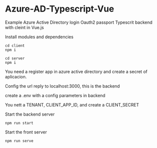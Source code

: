 # Azure-AD-Typescript-Vue
Example Azure  Active Directory login Oauth2 passport Typescrit backend with cleint in Vue.js

Install modules and dependencies
```
cd client
npm i

cd server
npm i
```
You need a register app in azure active directory and create a secret of aplicacion.

Config the url reply to localhost:3000, this is the backend

create a .env with a config parameters in backend

You nett a TENANT, CLIENT_APP_ID, and create a CLIENT_SECRET

Start the backend server

```
npm run start
```

Start the front server
```
npm run serve
```
